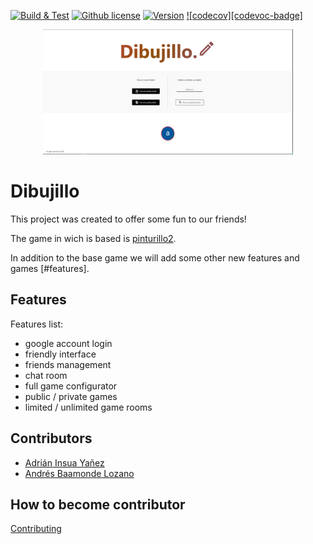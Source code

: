 [![Build & Test][build-badge]][build-link]
[![Github license][license-image]][repo-link]
[![Version][version-image]][repo-version-link]
[![codecov][codevoc-badge]][codecov-link]

<div align="center">
  <img width="400" height="200"
    src="./assets/screenshot.PNG">
</div>


# Dibujillo

This project was created to offer some fun to our friends!

The game in wich is based is [pinturillo2][pinturillo-link].

In addition to the base game we will add some other new features and games [#features].

## Features

Features list:
- google account login
- friendly interface
- friends management
- chat room
- full game configurator
- public / private games
- limited / unlimited game rooms

## Contributors

- [Adrián Insua Yañez][ai-link]
- [Andrés Baamonde Lozano][ab-link]

## How to become contributor

[Contributing][contrib-link]

[build-badge]: https://github.com/AdrianInsua/dibujillo/workflows/Build%20&%20Test/badge.svg
[build-link]: https://github.com/AdrianInsua/dibujillo/actions?query=workflow%3A%22Build+%26+Test%22
[license-image]: https://badgen.net/github/license/AdrianInsua/dibujillo
[repo-link]: https://github.com/AdrianInsua/dibujillo
[version-image]: https://badgen.net/github/release/AdrianInsua/dibujillo/stable
[repo-version-link]: https://github.com/AdrianInsua/dibujillo/releases
[codecov-badge]: https://codecov.io/gh/AdrianInsua/dibujillo/branch/master/graph/badge.svg?token=VFBULDCLME
[codecov-link]: https://codecov.io/gh/AdrianInsua/dibujillo
[pinturillo-link]: https://www.pinturillo2.com/
[ai-link]: https://github.com/AdrianInsua
[ab-link]: https://github.com/mandrewcito
[contrib-link]: https://github.com/AdrianInsua/dibujillo/blob/master/.github/CONTRIBUTING.md
